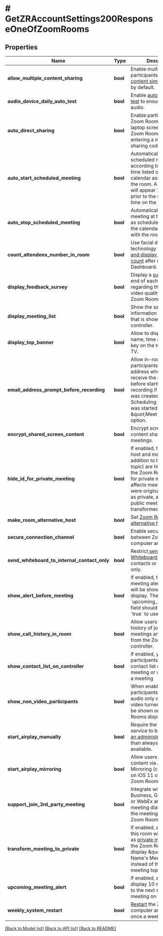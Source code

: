 # # GetZRAccountSettings200ResponseOneOfZoomRooms

## Properties

Name | Type | Description | Notes
------------ | ------------- | ------------- | -------------
**allow_multiple_content_sharing** | **bool** | Enable multiple participants to [share content simultaneously](https://support.zoom.us/hc/en-us/articles/360017767812-Sharing-Multiple-Screens-in-a-Zoom-Room) by default. | [optional]
**audio_device_daily_auto_test** | **bool** | Enable [automated audio test](https://support.zoom.us/hc/en-us/articles/360000319683-Zoom-Rooms-Daily-Audio-Testing) to ensure high quality audio. | [optional]
**auto_direct_sharing** | **bool** | Enable participants in a Zoom Room to share their laptop screen on the Zoom Room TV without entering a meeting ID or sharing code. | [optional]
**auto_start_scheduled_meeting** | **bool** | Automatically start scheduled meetings according to the start time listed on the calendar associated with the room. A meeting alert will appear 10 minutes prior to the scheduled time on the TV. | [optional]
**auto_stop_scheduled_meeting** | **bool** | Automatically stop the meeting at the end time as scheduled and listed in the calendar associated with the room. | [optional]
**count_attendees_number_in_room** | **bool** | Use facial detection technology to [determine and display the attendees count](https://support.zoom.us/hc/en-us/articles/360031027111-Count-Attendees-in-Zoom-Rooms) after meetings on Dashboard. | [optional]
**display_feedback_survey** | **bool** | Display a [survey](https://support.zoom.us/hc/en-us/articles/214193146-End-of-Meeting-Attendee-Feedback) at the end of each meeting regarding the audio and video quality on the Zoom Rooms Controller. | [optional]
**display_meeting_list** | **bool** | Show the same information on the TV that is shown on the controller. | [optional]
**display_top_banner** | **bool** | Allow to display room name, time and sharing key on the top portion of TV. | [optional]
**email_address_prompt_before_recording** | **bool** | Allow in-room participants to input email address where they can receive the recording before starting a recording if the meeting was created on the Scheduling Display or if it was started using the \&quot;Meet Now\&quot; option. | [optional]
**encrypt_shared_screen_content** | **bool** | Encrypt screen and content shared in meetings. | [optional]
**hide_id_for_private_meeting** | **bool** | If enabled, the meeting host and meeting ID (in addition to the meeting topic) are hidden from the Zoom Rooms display for private meetings. This affects meetings that were originally scheduled as private, as well as public meetings that were transformed to private. | [optional]
**make_room_alternative_host** | **bool** | Set [Zoom Rooms as the alternative host](https://support.zoom.us/hc/en-us/articles/203614149-Zoom-Rooms-as-Alternative-Host). | [optional]
**secure_connection_channel** | **bool** | Enable secure connection between Zoom Rooms computer and controller. | [optional]
**send_whiteboard_to_internal_contact_only** | **bool** | Restrict[ sending Whiteboard sessions](https://support.zoom.us/hc/en-us/articles/115004797286-Using-the-Whiteboard-in-Zoom-Rooms-for-Touch#h_781274b3-5237-4320-8826-be2120b00e21) to contacts or internal users only. | [optional]
**show_alert_before_meeting** | **bool** | If enabled, the upcoming meeting alert message will be shown on the TV display. The value of the &#x60;upcoming_meeting_alert&#x60; field should be set to &#x60;true&#x60; to use this field. | [optional]
**show_call_history_in_room** | **bool** | Allow users to see call history of joined meetings and phone calls from the Zoom Rooms controller. | [optional]
**show_contact_list_on_controller** | **bool** | If enabled, you can invite participants from the contact list during a meeting or when starting a meeting | [optional]
**show_non_video_participants** | **bool** | When enabled, meeting participants that are audio only or have their video turned off will also be shown on the Zoom Rooms display by default. | [optional]
**start_airplay_manually** | **bool** | Require the AirPlay service to be [started by an administrator](https://support.zoom.us/hc/en-us/articles/204726885-Screen-Share-Using-Airplay-Mirroring#h_a342ad38-4e46-47a8-a1d9-cded3b144b39) rather than always being available. | [optional]
**start_airplay_mirroring** | **bool** | Allow users to share content via Apple Screen Mirroring (called Airplay on iOS 11 or earlier) in Zoom Rooms | [optional]
**support_join_3rd_party_meeting** | **bool** | Integrate with Skype for Business, GoToMeeting, or WebEx and show the meeting dial-in button on the meeting list tab for Zoom Rooms Controllers. | [optional]
**transform_meeting_to_private** | **bool** | If enabled, all meetings in this room will be treated as [private meetings](https://support.zoom.us/hc/en-us/articles/115001051063-Zoom-Rooms-Private-Meetings), and the Zoom Room will display \&quot;Your Name&#39;s Meeting\&quot; instead of the real meeting topic. | [optional]
**upcoming_meeting_alert** | **bool** | If enabled, a reminder will display 10 minutes prior to the next scheduled meeting on the controller. | [optional]
**weekly_system_restart** | **bool** | [Restart](https://support.zoom.us/hc/en-us/articles/205418949-Zoom-Rooms-Weekly-System-Restart) the Zoom Rooms computer and controller once a week. | [optional]

[[Back to Model list]](../../README.md#models) [[Back to API list]](../../README.md#endpoints) [[Back to README]](../../README.md)
